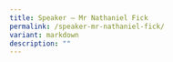 ```yaml
---
title: Speaker – Mr Nathaniel Fick
permalink: /speaker-mr-nathaniel-fick/
variant: markdown
description: ""
---
```

